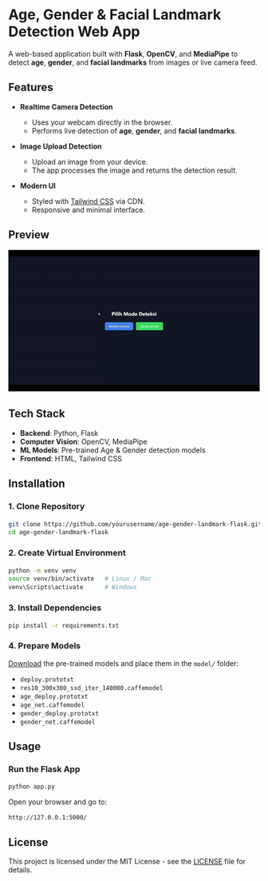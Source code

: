 # Age, Gender & Facial Landmark Detection Web App

A web-based application built with **Flask**, **OpenCV**, and **MediaPipe** to detect **age**, **gender**, and **facial landmarks** from images or live camera feed.

## Features

- **Realtime Camera Detection**
  - Uses your webcam directly in the browser.
  - Performs live detection of **age**, **gender**, and **facial landmarks**.
  
- **Image Upload Detection**
  - Upload an image from your device.
  - The app processes the image and returns the detection result.

- **Modern UI**
  - Styled with [Tailwind CSS](https://tailwindcss.com/) via CDN.
  - Responsive and minimal interface.

## Preview
![Preview](static/preview.gif)

## Tech Stack

- **Backend**: Python, Flask
- **Computer Vision**: OpenCV, MediaPipe
- **ML Models**: Pre-trained Age & Gender detection models
- **Frontend**: HTML, Tailwind CSS

## Installation

### 1. Clone Repository
```bash
git clone https://github.com/yourusername/age-gender-landmark-flask.git
cd age-gender-landmark-flask

```

### 2. Create Virtual Environment
```bash
python -m venv venv
source venv/bin/activate   # Linux / Mac
venv\Scripts\activate      # Windows
```

### 3. Install Dependencies

```bash
pip install -r requirements.txt
```

### 4. Prepare Models

[Download](https://github.com/spmallick/learnopencv/tree/master/AgeGender) the pre-trained models and place them in the `model/` folder:

* `deploy.prototxt`
* `res10_300x300_ssd_iter_140000.caffemodel`
* `age_deploy.prototxt`
* `age_net.caffemodel`
* `gender_deploy.prototxt`
* `gender_net.caffemodel`


## Usage

### Run the Flask App

```bash
python app.py
```

Open your browser and go to:

```
http://127.0.0.1:5000/
```


## License

This project is licensed under the MIT License - see the [LICENSE](LICENSE) file for details.
